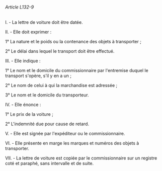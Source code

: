 ###### Article L132-9

I. - La lettre de voiture doit être datée.

II. - Elle doit exprimer :

1° La nature et le poids ou la contenance des objets à transporter ;

2° Le délai dans lequel le transport doit être effectué.

III. - Elle indique :

1° Le nom et le domicile du commissionnaire par l'entremise duquel le transport s'opère, s'il y en a un ;

2° Le nom de celui à qui la marchandise est adressée ;

3° Le nom et le domicile du transporteur.

IV. - Elle énonce :

1° Le prix de la voiture ;

2° L'indemnité due pour cause de retard.

V. - Elle est signée par l'expéditeur ou le commissionnaire.

VI. - Elle présente en marge les marques et numéros des objets à transporter.

VII. - La lettre de voiture est copiée par le commissionnaire sur un registre coté et paraphé, sans intervalle et de suite.


